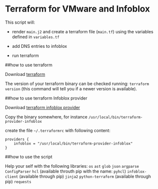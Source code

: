 # Terraform for VMware and Infoblox

This script will: 

- render `main.j2` and create a terraform file (`main.tf`) using the variables defined in `variables.tf`

- add DNS entries to infoblox

- run terraform

##how to use terraform

Download [terraform](https://www.terraform.io/downloads.html)

The version of your terraform binary can be checked running: `terraform version` (this command will tell you if a newer version is available). 

##how to use terraform Infoblox provider

Download [terraform infoblox provider](https://github.com/prudhvitella/terraform-provider-infoblox/releases/)

Copy the binary somewhere, for instance  `/usr/local/bin/terraform-provider-infoblox`

create the file `~/.terraformrc` with following content:

```
providers {
    infoblox = "/usr/local/bin/terraform-provider-infoblox"
}
```

##how to use the script

Help your self with the following libraries:
`os`
`ast`
`glob`
`json`
`argparse`
`ConfigParser`
`hcl` (available throuth pip with the name: `pyhcl`)
`infoblox-client` (available through pip)
`jinja2`
`python-terraform`  (available through pip)
`requests`


